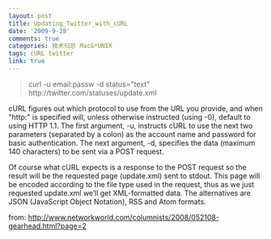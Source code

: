 ```yaml
---
layout: post
title: Updating_Twitter_with_cURL
date: '2009-9-28'
comments: true
categories: 技术归总 Mac&*UNIX
tags: cURL twitter
link: true
---
```

<blockquote>curl -u email:passw -d status="text" http://twitter.com/statuses/update.xml</blockquote>
cURL figures out which protocol to use from the URL you provide, and when "http:" is specified will, unless otherwise instructed (using -0), default to using HTTP 1.1. The first argument, -u, instructs cURL to use the next two parameters (separated by a colon) as the account name and password for basic authentication. The next argument, -d, specifies the data (maximum 140 characters) to be sent via a POST request.

Of course what cURL expects is a response to the POST request so the result will be the requested page (update.xml) sent to stdout. This page will be encoded according to the file type used in the request, thus as we just requested update.xml we’ll get XML-formatted data. The alternatives are JSON (JavaScript Object Notation), RSS and Atom formats.

from:
http://www.networkworld.com/columnists/2008/052108-gearhead.html?page=2
